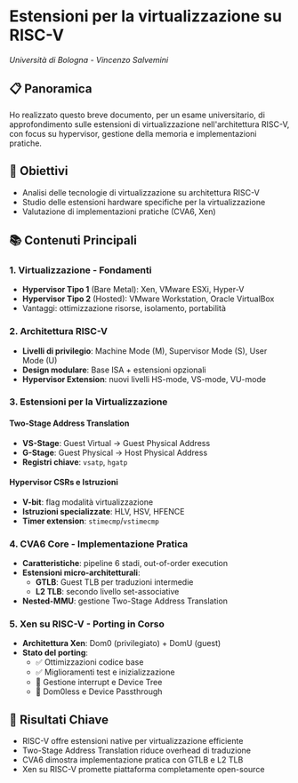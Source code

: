 # Estensioni per la virtualizzazione su RISC-V
*Università di Bologna - Vincenzo Salvemini*

## 📋 Panoramica
Ho realizzato questo breve documento, per un esame universitario, di approfondimento sulle estensioni di virtualizzazione nell'architettura RISC-V, con focus su hypervisor, gestione della memoria e implementazioni pratiche.

## 🎯 Obiettivi
- Analisi delle tecnologie di virtualizzazione su architettura RISC-V
- Studio delle estensioni hardware specifiche per la virtualizzazione
- Valutazione di implementazioni pratiche (CVA6, Xen)

## 📚 Contenuti Principali

### 1. Virtualizzazione - Fondamenti
- **Hypervisor Tipo 1** (Bare Metal): Xen, VMware ESXi, Hyper-V
- **Hypervisor Tipo 2** (Hosted): VMware Workstation, Oracle VirtualBox
- Vantaggi: ottimizzazione risorse, isolamento, portabilità

### 2. Architettura RISC-V
- **Livelli di privilegio**: Machine Mode (M), Supervisor Mode (S), User Mode (U)
- **Design modulare**: Base ISA + estensioni opzionali
- **Hypervisor Extension**: nuovi livelli HS-mode, VS-mode, VU-mode

### 3. Estensioni per la Virtualizzazione

#### Two-Stage Address Translation
- **VS-Stage**: Guest Virtual → Guest Physical Address
- **G-Stage**: Guest Physical → Host Physical Address
- **Registri chiave**: `vsatp`, `hgatp`

#### Hypervisor CSRs e Istruzioni
- **V-bit**: flag modalità virtualizzazione
- **Istruzioni specializzate**: HLV, HSV, HFENCE
- **Timer extension**: `stimecmp`/`vstimecmp`

### 4. CVA6 Core - Implementazione Pratica
- **Caratteristiche**: pipeline 6 stadi, out-of-order execution
- **Estensioni micro-architetturali**:
  - **GTLB**: Guest TLB per traduzioni intermedie
  - **L2 TLB**: secondo livello set-associative
- **Nested-MMU**: gestione Two-Stage Address Translation

### 5. Xen su RISC-V - Porting in Corso
- **Architettura Xen**: Dom0 (privilegiato) + DomU (guest)
- **Stato del porting**:
  - ✅ Ottimizzazioni codice base
  - ✅ Miglioramenti test e inizializzazione
  - 🔄 Gestione interrupt e Device Tree
  - 🔄 Dom0less e Device Passthrough

## 🎯 Risultati Chiave
- RISC-V offre estensioni native per virtualizzazione efficiente
- Two-Stage Address Translation riduce overhead di traduzione
- CVA6 dimostra implementazione pratica con GTLB e L2 TLB
- Xen su RISC-V promette piattaforma completamente open-source
